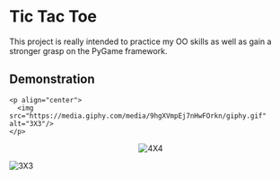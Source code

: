 # Tic Tac Toe

This project is really intended to practice my OO skills as well as gain a stronger grasp on the PyGame framework.

## Demonstration

```
<p align="center">
  <img src="https://media.giphy.com/media/9hgXVmpEj7nHwFOrkn/giphy.gif" alt="3X3"/>
</p>
```

<div align="center">

<img src="https://media.giphy.com/media/9kV2r0AzcC23PMtozt/giphy.gif" alt="4X4">

</div>





![3X3](https://media.giphy.com/media/9hgXVmpEj7nHwFOrkn/giphy.gif)
